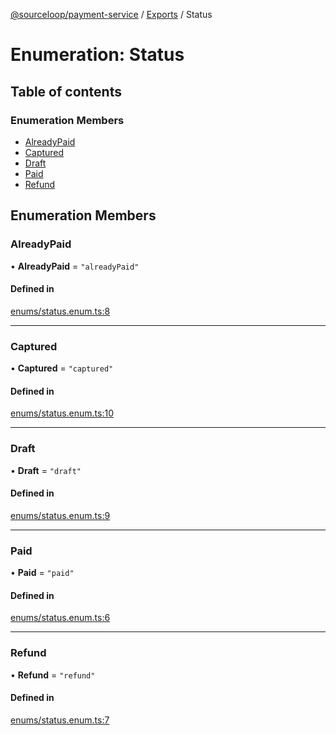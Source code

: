 [@sourceloop/payment-service](../README.md) / [Exports](../modules.md) / Status

# Enumeration: Status

## Table of contents

### Enumeration Members

- [AlreadyPaid](Status.md#alreadypaid)
- [Captured](Status.md#captured)
- [Draft](Status.md#draft)
- [Paid](Status.md#paid)
- [Refund](Status.md#refund)

## Enumeration Members

### AlreadyPaid

• **AlreadyPaid** = ``"alreadyPaid"``

#### Defined in

[enums/status.enum.ts:8](https://github.com/sourcefuse/loopback4-microservice-catalog/blob/77bb890a2/services/payment-service/src/enums/status.enum.ts#L8)

___

### Captured

• **Captured** = ``"captured"``

#### Defined in

[enums/status.enum.ts:10](https://github.com/sourcefuse/loopback4-microservice-catalog/blob/77bb890a2/services/payment-service/src/enums/status.enum.ts#L10)

___

### Draft

• **Draft** = ``"draft"``

#### Defined in

[enums/status.enum.ts:9](https://github.com/sourcefuse/loopback4-microservice-catalog/blob/77bb890a2/services/payment-service/src/enums/status.enum.ts#L9)

___

### Paid

• **Paid** = ``"paid"``

#### Defined in

[enums/status.enum.ts:6](https://github.com/sourcefuse/loopback4-microservice-catalog/blob/77bb890a2/services/payment-service/src/enums/status.enum.ts#L6)

___

### Refund

• **Refund** = ``"refund"``

#### Defined in

[enums/status.enum.ts:7](https://github.com/sourcefuse/loopback4-microservice-catalog/blob/77bb890a2/services/payment-service/src/enums/status.enum.ts#L7)
